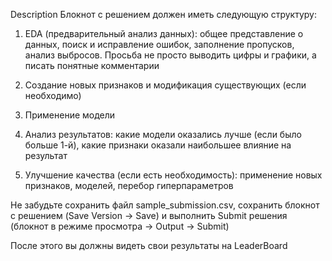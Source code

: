 Description
Блокнот с решением должен иметь следующую структуру:

1. EDA (предварительный анализ данных): общее представление о данных, поиск и исправление ошибок, заполнение пропусков, анализ выбросов. Просьба не просто выводить цифры и графики, а писать понятные комментарии

2. Создание новых признаков и модификация существующих (если необходимо)

3. Применение модели

4. Анализ результатов: какие модели оказались лучше (если было больше 1-й), какие признаки оказали наибольшее влияние на результат

5. Улучшение качества (если есть необходимость): применение новых признаков, моделей, перебор гиперпараметров

Не забудьте сохранить файл sample_submission.csv, сохранить блокнот с решением (Save Version -> Save) и выполнить Submit решения (блокнот в режиме просмотра -> Output -> Submit)

После этого вы должны видеть свои результаты на LeaderBoard
